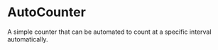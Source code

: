 # AutoCounter
A simple counter that can be automated to count at a specific interval automatically.
